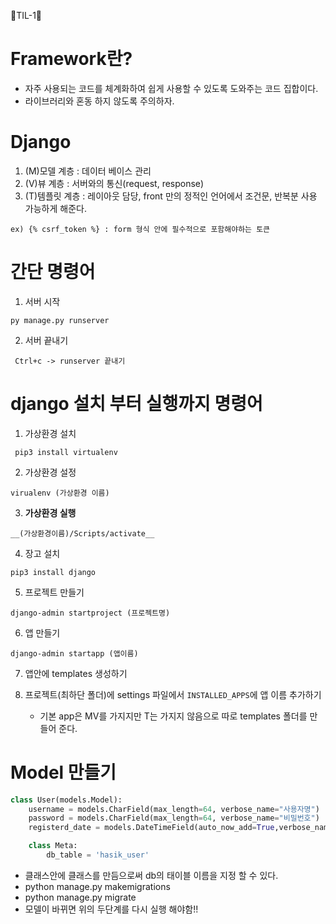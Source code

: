 🐘TIL-1🐘

# Framework란?
- 자주 사용되는 코드를 체계화하여 쉽게 사용할 수 있도록 도와주는 코드 집합이다.
- 라이브러리와 혼동 하지 않도록 주의하자. 

# Django
1. (M)모델 계층 : 데이터 베이스 관리
2. (V)뷰 계층 : 서버와의 통신(request, response)
3. (T)템플릿 계층 : 레이아웃 담당, front 만의 정적인 언어에서 조건문, 반복분 사용 가능하게 해준다.
``` 
ex) {% csrf_token %} : form 형식 안에 필수적으로 포함해야하는 토큰
```

# 간단 명령어
1. 서버 시작
 ```
 py manage.py runserver
 ```
2. 서버 끝내기
 ```  
  Ctrl+c -> runserver 끝내기
 ```
 
# django 설치 부터 실행까지 명령어
1. 가상환경 설치
```
 pip3 install virtualenv
```
2. 가상환경 설정
```
virualenv (가상환경 이름)
```
3. __가상환경 실행__
```
__(가상환경이름)/Scripts/activate__
```
4. 장고 설치
```
pip3 install django
```
5. 프로젝트 만들기
```
django-admin startproject (프로젝트명)
```
6. 앱 만들기
```
django-admin startapp (앱이름)
```
7. 앱안에 templates 생성하기

9. 프로젝트(최하단 폴더)에 settings 파일에서 `INSTALLED_APPS`에 앱 이름 추가하기
    - 기본 app은 MV를 가지지만 T는 가지지 않음으로 따로 templates 폴더를 만들어 준다.

# Model 만들기
```python
class User(models.Model):
    username = models.CharField(max_length=64, verbose_name="사용자명")
    password = models.CharField(max_length=64, verbose_name="비밀번호")
    registerd_date = models.DateTimeField(auto_now_add=True,verbose_name='등록시간')

    class Meta:
        db_table = 'hasik_user'
```
- 클래스안에 클래스를 만듬으로써 db의 태이블 이름을 지정 할 수 있다.
- python manage.py makemigrations
- python manage.py migrate
- 모델이 바뀌면 위의 두단계를 다시 실행 해야함!!
